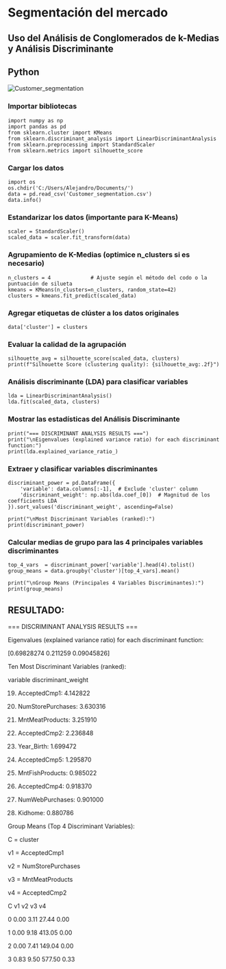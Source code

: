 # Segmentación del mercado
## Uso del Análisis de Conglomerados de k-Medias y Análisis Discriminante

## Python

![Customer_segmentation](docs/assets/images/Customer_segmentation.jpg)

### Importar bibliotecas
```
import numpy as np
import pandas as pd
from sklearn.cluster import KMeans
from sklearn.discriminant_analysis import LinearDiscriminantAnalysis
from sklearn.preprocessing import StandardScaler
from sklearn.metrics import silhouette_score
```
### Cargar los datos
```
import os
os.chdir('C:/Users/Alejandro/Documents/')
data = pd.read_csv('Customer_segmentation.csv')
data.info()
```
### Estandarizar los datos (importante para K-Means)
```
scaler = StandardScaler()
scaled_data = scaler.fit_transform(data)
```
### Agrupamiento de K-Medias (optimice n_clusters si es necesario)
```
n_clusters = 4             # Ajuste según el método del codo o la puntuación de silueta
kmeans = KMeans(n_clusters=n_clusters, random_state=42)
clusters = kmeans.fit_predict(scaled_data)
```
### Agregar etiquetas de clúster a los datos originales
```
data['cluster'] = clusters
```
### Evaluar la calidad de la agrupación
```
silhouette_avg = silhouette_score(scaled_data, clusters)
print(f"Silhouette Score (clustering quality): {silhouette_avg:.2f}")
```
### Análisis discriminante (LDA) para clasificar variables
```
lda = LinearDiscriminantAnalysis()
lda.fit(scaled_data, clusters)
```
### Mostrar las estadísticas del Análisis Discriminante
```
print("=== DISCRIMINANT ANALYSIS RESULTS ===")
print("\nEigenvalues (explained variance ratio) for each discriminant function:")
print(lda.explained_variance_ratio_)
```
### Extraer y clasificar variables discriminantes
```
discriminant_power = pd.DataFrame({
    'variable': data.columns[:-1],  # Exclude 'cluster' column
    'discriminant_weight': np.abs(lda.coef_[0])  # Magnitud de los coefficients LDA
}).sort_values('discriminant_weight', ascending=False)

print("\nMost Discriminant Variables (ranked):")
print(discriminant_power)
```
### Calcular medias de grupo para las 4 principales variables discriminantes
```
top_4_vars  = discriminant_power['variable'].head(4).tolist()
group_means = data.groupby('cluster')[top_4_vars].mean()

print("\nGroup Means (Principales 4 Variables Discriminantes):")
print(group_means)
```
## RESULTADO:

=== DISCRIMINANT ANALYSIS RESULTS ===

Eigenvalues (explained variance ratio) for each discriminant function:

[0.69828274 0.211259   0.09045826]

Ten Most Discriminant Variables (ranked):

variable  discriminant_weight

19. AcceptedCmp1: 4.142822

14. NumStorePurchases: 3.630316

7. MntMeatProducts: 3.251910

20. AcceptedCmp2: 2.236848

0. Year_Birth:  1.699472

18. AcceptedCmp5: 1.295870

8. MntFishProducts: 0.985022

17. AcceptedCmp4: 0.918370

12. NumWebPurchases: 0.901000

2. Kidhome: 0.880786

Group Means (Top 4 Discriminant Variables):

C = cluster

v1 = AcceptedCmp1

v2 = NumStorePurchases

v3 = MntMeatProducts

v4 = AcceptedCmp2

C            v1             v2         v3          v4

0            0.00           3.11        27.44      0.00

1            0.00           9.18       413.05      0.00

2            0.00           7.41       149.04      0.00

3            0.83           9.50       577.50      0.33
